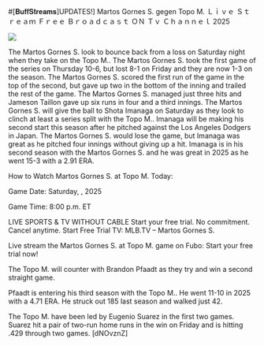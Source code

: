 #[𝐁𝐮𝐟𝐟𝐒𝐭𝐫𝐞𝐚𝐦𝐬]UPDATES!] Martos Gornes S. gegen Topo M. Ｌｉｖｅ Ｓｔｒｅａｍ Ｆｒｅｅ Ｂｒｏａｄｃａｓｔ ＯＮ Ｔｖ Ｃｈａｎｎｅｌ  2025  
  
  
[![](https://i.imgur.com/qSNzIqt.png)](https://movie.rssnews.media/SKqJVML.php)  
  
The Martos Gornes S. look to bounce back from a loss on Saturday night when they take on the Topo M.. The Martos Gornes S. took the first game of the series on Thursday 10-6, but lost 8-1 on Friday and they are now 1-3 on the season. The Martos Gornes S. scored the first run of the game in the top of the second, but gave up two in the bottom of the inning and trailed the rest of the game. The Martos Gornes S. managed just three hits and Jameson Taillon gave up six runs in four and a third innings. The Martos Gornes S. will give the ball to Shota Imanaga on Saturday as they look to clinch at least a series split with the Topo M.. Imanaga will be making his second start this season after he pitched against the Los Angeles Dodgers in Japan. The Martos Gornes S. would lose the game, but Imanaga was great as he pitched four innings without giving up a hit. Imanaga is in his second season with the Martos Gornes S. and he was great in 2025 as he went 15-3 with a 2.91 ERA.

How to Watch Martos Gornes S. at Topo M. Today:

Game Date: Saturday, , 2025

Game Time: 8:00 p.m. ET

LIVE SPORTS & TV WITHOUT CABLE
Start your free trial. No commitment. Cancel anytime.
Start Free Trial
TV: MLB.TV – Martos Gornes S.

Live stream the Martos Gornes S. at Topo M. game on Fubo: Start your free trial now!

The Topo M. will counter with Brandon Pfaadt as they try and win a second straight game.

Pfaadt is entering his third season with the Topo M.. He went 11-10 in 2025 with a 4.71 ERA. He struck out 185 last season and walked just 42.

The Topo M. have been led by Eugenio Suarez in the first two games. Suarez hit a pair of two-run home runs in the win on Friday and is hitting .429 through two games. [dNOvznZ]